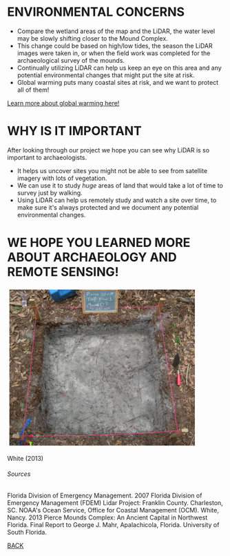 # ENVIRONMENTAL CONCERNS
- Compare the wetland areas of the map and the LiDAR, the water level may be slowly shifting closer to the Mound Complex.
- This change could be based on high/low tides, the season the LiDAR images were taken in, or when the field work was completed for the archaeological survey of the mounds.
- Continually utilizing LiDAR can help us keep an eye on this area and any potential environmental changes that might put the site at risk. 
- Global warming puts many coastal sites at risk, and we want to protect all of them!

[Learn more about global warming here!](video.html)

# WHY IS IT IMPORTANT
After looking through our project we hope you can see why LiDAR is so important to archaeologists. 
- It helps us uncover sites you might not be able to see from satellite imagery with lots of vegetation.
- We can use it to study _huge_ areas of land that would take a lot of time to survey just by walking. 
- Using LiDAR can help us remotely study and watch a site over time, to make sure it's always protected and we document any potential environmental changes. 

# WE HOPE YOU LEARNED MORE ABOUT ARCHAEOLOGY AND REMOTE SENSING!

![Image](UNIT.PNG)

White (2013)


###### Sources
Florida Division of Emergency Management. 2007 Florida Division of Emergency Management (FDEM) Lidar Project: Franklin County. Charleston, SC. NOAA's Ocean Service, Office for Coastal Management (OCM).
White, Nancy. 2013	Pierce Mounds Complex: An Ancient Capital in Northwest Florida. Final Report to George J. Mahr, Apalachicola, Florida. University of South Florida. 

[BACK](UsingLiDAR.md)
